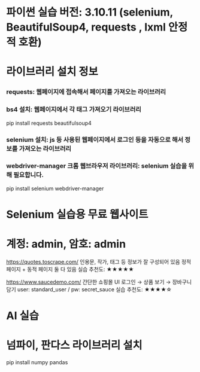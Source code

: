 # 파이썬 실습 버전: 3.10.11 (selenium, BeautifulSoup4, requests , lxml 안정적 호환)

# 라이브러리 설치 정보
### requests: 웹페이지에 접속해서 페이지를 가져오는 라이브러리
### bs4 설치: 웹페이지에서 각 태그 가져오기 라이브러리 
pip install requests beautifulsoup4
### selenium 설치: js 등 사용된 웹페이지에서 로그인 등을 자동으로 해서 정보를 가져오는 라이브러리 
### webdriver-manager 크롬 웹브라우저 라이브러리: selenium 실습을 위해 필요합니다.
pip install selenium webdriver-manager

# Selenium 실습용 무료 웹사이트
# 계정: admin, 암호: admin
https://quotes.toscrape.com/
인용문, 작가, 태그 등 정보가 잘 구성되어 있음
정적 페이지 + 동적 페이지 둘 다 있음
실습 추천도: ★★★★★

https://www.saucedemo.com/
간단한 쇼핑몰 UI
로그인 → 상품 보기 → 장바구니 담기
user: standard_user / pw: secret_sauce
실습 추천도: ★★★★☆

# AI 실습
# 넘파이, 판다스  라이브러리 설치
pip install numpy pandas 